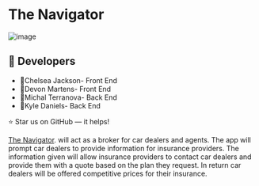 # The Navigator    

![image](https://user-images.githubusercontent.com/40472408/70683408-4ce1c200-1c70-11ea-9b09-94184ca9f1f7.png)


## :floppy_disk: Developers

* :woman:Chelsea Jackson- Front End
* :woman:Devon Martens- Front End
* :woman:Michal Terranova- Back End
* :man:Kyle Daniels- Back End

⭐️ Star us on GitHub — it helps!


[The Navigator](https://pages.github.com/).  will act as a broker for car dealers and agents. The app will prompt car dealers to provide information for insurance  providers. The information given will allow insurance providers to contact car dealers and provide them with a quote based  on the plan they request. In return car dealers will be offered competitive prices for their insurance. 

